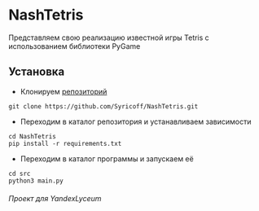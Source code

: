 # NashTetris

Представляем свою реализацию известной игры Tetris с использованием библиотеки PyGame

## Установка

* Клонируем [репозиторий](https://github.com/Syricoff/NashTetris)
```shell
git clone https://github.com/Syricoff/NashTetris.git
```
* Переходим в каталог репозитория и устанавливаем зависимости
```shell
cd NashTetris
pip install -r requirements.txt
```
* Переходим в каталог программы и запускаем её
```shell
cd src
python3 main.py
```


###### Проект для YandexLyceum
